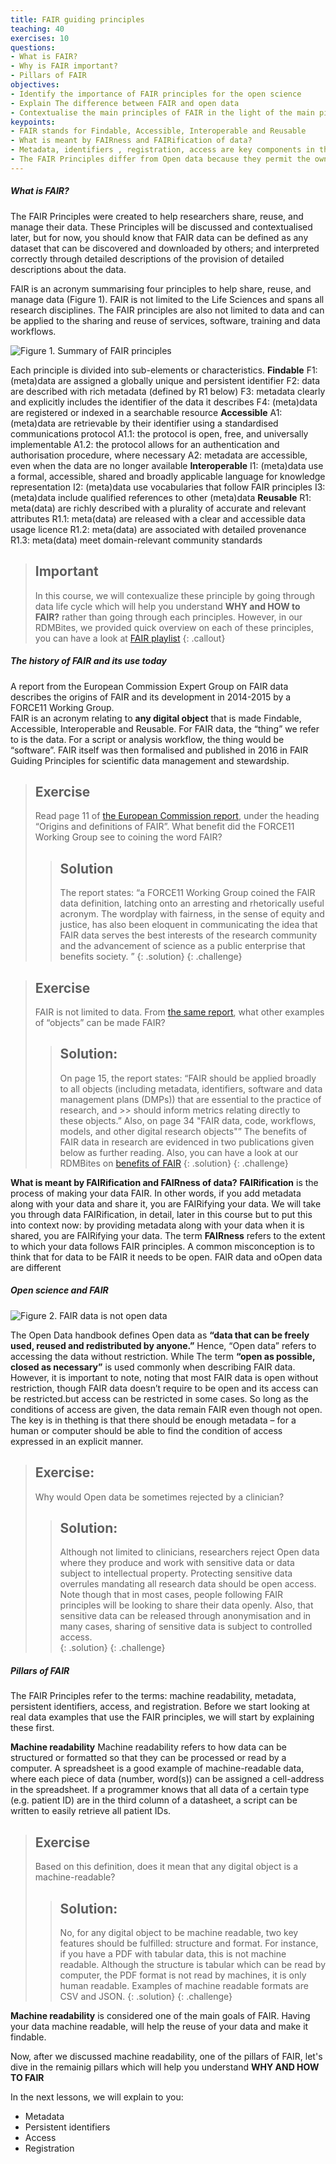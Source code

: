 ```yaml
---
title: FAIR guiding principles
teaching: 40
exercises: 10
questions:
- What is FAIR? 
- Why is FAIR important?
- Pillars of FAIR
objectives:
- Identify the importance of FAIR principles for the open science
- Explain The difference between FAIR and open data
- Contextualise the main principles of FAIR in the light of the main pillars (Identifiers, access, metadata, and registration)
keypoints:
- FAIR stands for Findable, Accessible, Interoperable and Reusable
- What is meant by FAIRness and FAIRification of data?
- Metadata, identifiers , registration, access are key components in the process of FAIRification
- The FAIR Principles differ from Open data because they permit the owner of the data to control access, although as part of this they are required to define methods and instances where data could be accessed
--- 
```

##### What is FAIR?
The FAIR Principles were created to help researchers share, reuse, and manage their data. These Principles will be discussed and contextualised later, but for now, you should know that FAIR data can be defined as any dataset that can be discovered and downloaded by others; and interpreted correctly through detailed descriptions of the provision of detailed descriptions about the data.

FAIR is an acronym summarising four principles to help share, reuse, and manage data (Figure 1). FAIR is not limited to the Life Sciences and spans all research disciplines. The FAIR principles are also not limited to data and can be applied to the sharing and reuse of services, software, training and data workflows. 

![Figure 1. Summary of FAIR principles](../fig/fairifying2.png)

Each principle is divided into sub-elements or characteristics.
**Findable**
F1:  (meta)data are assigned a globally unique and persistent identifier
F2: data are described with rich metadata (defined by R1 below)
F3: metadata clearly and explicitly includes the identifier of the data it describes
F4: (meta)data are registered or indexed in a searchable resource
**Accessible**
A1: (meta)data are retrievable by their identifier using a standardised communications protocol
A1.1: the protocol is open, free, and universally implementable
A1.2: the protocol allows for an authentication and authorisation procedure, where necessary
A2: metadata are accessible, even when the data are no longer available
**Interoperable**
I1: (meta)data use a formal, accessible, shared and broadly applicable language for knowledge representation
I2: (meta)data use vocabularies that follow FAIR principles
I3: (meta)data include qualified references to other (meta)data
**Reusable**
R1: meta(data) are richly described with a plurality of accurate and relevant attributes
R1.1: meta(data) are released with a clear and accessible data usage licence
R1.2: meta(data) are associated with detailed provenance
R1.3: meta(data) meet domain-relevant community standards

> ## Important
> In this course, we will contexualize these principle by going through data life cycle which will help you 
> understand **WHY and HOW to FAIR?** rather than going through each principles. However, in our RDMBites, we
> provided quick overview on each of these principles, you can have a look at [FAIR playlist]()
{: .callout}

##### The history of FAIR and its use today
A report from the European Commission Expert Group on FAIR data describes the origins of FAIR and its development in 2014-2015 by a FORCE11 Working Group.  
FAIR is an acronym relating to **any digital object** that is made Findable, Accessible, Interoperable and Reusable. For FAIR data, the “thing” we refer to is the data.  For a script or analysis workflow, the thing would be “software”.
FAIR itself was then formalised and published in 2016 in FAIR Guiding Principles for scientific data management and stewardship.

> ## Exercise
> Read page 11 of [the European Commission report](https://zenodo.org/record/1285272#.Yuk8O_HMIqt), under the 
> heading “Origins and definitions of FAIR”. What benefit did the FORCE11 Working Group see to coining the word FAIR? 
>> ## Solution
>> The report states: “a FORCE11 Working Group coined the FAIR data definition, latching onto an arresting and
>> rhetorically useful acronym. The wordplay with fairness, in the sense of equity and justice, has also been 
>> eloquent in communicating the idea that FAIR data serves the best interests of the research community and 
>> the advancement of science as a public enterprise that benefits society. ”
> {: .solution}
{: .challenge}

> ## Exercise
> FAIR is not limited to data. From [the same report](https://zenodo.org/record/1285272#.Yuk8O_HMIqt), what
> other examples of “objects” can be made FAIR? 
>> ## Solution:
>> On page 15, the report states: “FAIR should be applied broadly to all objects (including metadata,
>> identifiers, software and data management plans (DMPs)) that are essential to the practice of research, and >> should inform metrics relating directly to these objects.” 
>> Also, on page 34 "FAIR data, code, workflows, models, and other digital research objects"”
>> The benefits of FAIR data in research are evidenced in two publications given below as further reading. 
>> Also, you can have a look at our RDMBites on [benefits of FAIR](https://docs.google.com/presentation/d/1xywEzC84RMor46moZVC-H-o3rJqEYYk1/edit#slide=id.p1)
>> {: .solution}
{: .challenge}

**What is meant by FAIRification and FAIRness of data?**
**FAIRification** is the process of making your data FAIR.  In other words, if you add metadata along with your data and share it, you are FAIRifying your data. We will take you through data FAIRification, in detail, later in this course but to put this into context now: by providing metadata along with your data when it is shared, you are FAIRifying your data.
The term **FAIRness** refers to the extent to which your data follows FAIR principles.
A common misconception is to think that for data to be FAIR it needs to be open. FAIR data and oOpen data are different

##### Open science and FAIR

![Figure 2. FAIR data is not open data](../fig/Openfair.PNG)

The Open Data handbook defines Open data as **“data that can be freely used, reused and redistributed by anyone.”**
Hence, “Open data” refers to accessing the data without restriction.  While The term **“open as possible, closed as necessary”** is used commonly when describing FAIR data. However, it is important to note, noting that most FAIR data is open without restriction, though FAIR data doesn’t require to be open and its access can be restricted.but access can be restricted in some cases.  So long as the conditions of access are given, the data remain FAIR even though not open.  The key is in thething is that there should be enough metadata – for a human or computer should be able to find the condition of access expressed in an explicit manner.

> ## Exercise: 
> Why would Open data be sometimes rejected by a clinician?
>> ## Solution:
>> Although not limited to clinicians, researchers reject Open data where they produce and work with sensitive
>> data or data subject to intellectual property.  Protecting sensitive data overrules mandating all research 
>> data should be open access.
>> Note though that in most cases, people following FAIR principles will be looking to share their data 
>> openly. Also, that sensitive data can be released through anonymisation and in many cases, sharing of 
>> sensitive data is subject to controlled access.  
> {: .solution}
{: .challenge}

##### Pillars of FAIR
The FAIR Principles refer to the terms: machine readability, metadata, persistent identifiers, access, and registration. Before we start looking at real data examples that use the FAIR principles, we will start by explaining these first.

**Machine readability**
Machine readability refers to how data can be structured or formatted so that they can be processed or read by a computer.  A spreadsheet is a good example of machine-readable data, where each piece of data (number, word(s)) can be assigned a cell-address in the spreadsheet.  If a programmer knows that all data of a certain type (e.g. patient ID) are in the third column of a datasheet, a script can be written to easily retrieve all patient IDs.  

> ## Exercise
> Based on this definition, does it mean that any digital object is a machine-readable?
>>## Solution:
>> No, for any digital object to be machine readable, two key features should be fulfilled: structure and 
>> format. For instance, if you have a PDF with tabular data, this is not machine readable. Although the 
>> structure is tabular which can be read by computer, the PDF format is not read by machines, it is only 
>> human readable. Examples of machine readable formats are CSV and JSON.
> {: .solution}
{: .challenge}

**Machine readability** is considered one of the main goals of FAIR. Having your data machine readable, will help the reuse of your data and make it findable.

Now, after we discussed machine readability, one of the pillars of FAIR, let's dive in the remainig pillars which will help you understand **WHY AND HOW TO FAIR**

In the next lessons, we will explain to you:
- Metadata
- Persistent identifiers
- Access
- Registration
